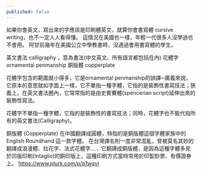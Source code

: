 ```yaml
---
published: false
---
```

如果你會英文，寫出來的字應該是印刷體英文，就算你會書寫體 cursive writing，也不一定人人看得懂。
這情況在美國也一樣，年輕一代很多人沒學過也不會用。
阿甘前幾年在美國公立中學教書時，沒遇過會用書寫體的學生。


英文書法 calligraphy ，意為書法(中文英文、所有語言都包括在內)
花體字 ornamental penmanship
銅版體 copperplate

花體字包含的範圍就小得多，它是ornamental penmanship的誤譯─廣義來說，它原本的意思就如字面上一樣，它不單指一種字體，它指的是裝飾性書寫技法；狹義上，在英文書法圈內，它常常指的是由史賓賽體(spencerian script)延伸出來的裝飾性寫法。

花體字不單指一種字體，它指的是裝飾性的書寫技法；同時，花體字也不能代指所有的英文書法(Calligraphy)。

銅版體 (Copperplate)
在中國翻譯成圓體，特指的是銅版體這個字體家族中的 English Roundhand 這一款字體。
在台灣譯名則一度非常混亂，曾被莫名其妙的翻譯成浪漫體、拉花字、法式花體字……
它翻譯成銅版體，是因為這種字體多見於凹版印刷(Intaglio)的銅印版上，這種印刷方式當時常用於印製鈔票、有價證券上。
  https://www.plurk.com/p/p1wqvj